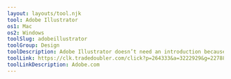 ```yaml
---
layout: layouts/tool.njk
tool: Adobe Illustrator
os1: Mac
os2: Windows
toolSlug: adobeillustrator
toolGroup: Design
toolDescription: Adobe Illustrator doesn’t need an introduction because it’s the industry-standard for all things vector. Create stunning vector art like logo’s, sketches and illustrations, icons and all kinds of complex graphics for web and print. View or download Adobe Illustrator via
toolLink: https://clk.tradedoubler.com/click?p=264333&a=3222929&g=22788990
toolLinkDescription: Adobe.com
---
```

